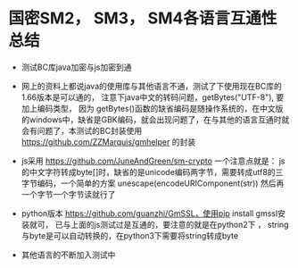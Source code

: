 # 国密SM2， SM3， SM4各语言互通性总结
* 测试BC库java加密与js加密到通
* 网上的资料上都说java的使用库与其他语言不通，测试了下使用现在BC库的1.66版本是可以通的， 注意下java中文的转码问题，getBytes("UTF-8"), 要加上编码类型， 因为 getBytes()函数的缺省编码是随操作系统的，在中文版的windows中，缺省是GBK编码，就会出现问题了，在与其他的语言互通时就会有问题了，本测试的BC封装使用 https://github.com/ZZMarquis/gmhelper 的封装

* js采用 https://github.com/JuneAndGreen/sm-crypto 一个注意点就是： js的中文字符转成byte[]时，缺省的是unicode编码两字节，需要转成utf8的三字节编码，一个简单的方案 unescape(encodeURIComponent(str)) 然后再一个字节一个字节读就行了

* python版本 https://github.com/guanzhi/GmSSL，使用pip install gmssl安装就可， 已与上面的js测试过是互通的，要注意的就是在python2下 ， string与byte是可以自动转换的，在python3下需要将string转成byte

* 其他语言的不断加入测试中
